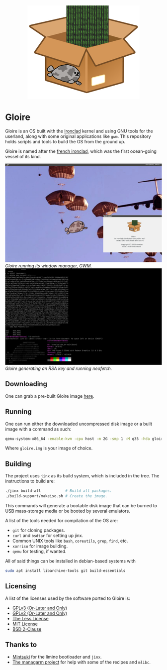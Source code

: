 <p align="center">
    <img height="300" alt="Logo of the distro" src="artwork/logo.png"/>
</p>

# Gloire

Gloire is an OS built with the [Ironclad](https://ironclad.cx)
kernel and using GNU tools for the userland, along with some original
applications like `gwm`. This repository holds scripts and tools to build the
OS from the ground up.

Gloire is named after the [french ironclad](https://en.wikipedia.org/wiki/French_ironclad_Gloire),
which was the first ocean-going vessel of its kind.

![Gloire running its window manager, GWM](artwork/screenshot1.png)
*Gloire running its window manager, GWM.*
![Gloire generating an RSA key and running neofetch](artwork/screenshot2.png)
*Gloire generating an RSA key and running neofetch.*

## Downloading

One can grab a pre-built Gloire image [here](https://github.com/streaksu/Gloire/releases).

## Running

One can run either the downloaded uncompressed disk image or a built image with
a command as such:

```bash
qemu-system-x86_64 -enable-kvm -cpu host -m 2G -smp 1 -M q35 -hda gloire.img
```

Where `gloire.img` is your image of choice.

## Building

The project uses `jinx` as its build system, which is included in the tree.
The instructions to build are:

```bash
./jinx build-all           # Build all packages.
./build-support/makeiso.sh # Create the image.
```

This commands will generate a bootable disk image that can be burned to
USB mass-storage media or be booted by several emulators.

A list of the tools needed for compilation of the OS are:

- `git` for cloning packages.
- `curl` and `bsdtar` for setting up jinx.
- Common UNIX tools like `bash`, `coreutils`, `grep`, `find`, etc.
- `xorriso` for image building.
- `qemu` for testing, if wanted.

All of said things can be installed in debian-based systems with

```bash
sudo apt install libarchive-tools git build-essentials
```

## Licensing

A list of the licenses used by the software ported to Gloire is:

- [GPLv3 (Or-Later and Only)](https://www.gnu.org/licenses/gpl-3.0.html)
- [GPLv2 (Or-Later and Only)](https://www.gnu.org/licenses/old-licenses/gpl-2.0.html)
- [The Less License](https://github.com/gwsw/less/blob/master/LICENSE)
- [MIT License](https://opensource.org/licenses/MIT)
- [BSD 2-Clause](https://opensource.org/licenses/BSD-2-Clause)

## Thanks to

- [Mintsuki](https://github.com/mintsuki) for the limine bootloader and `jinx`.
- [The managarm project](https://github.com/managarm) for help with some
of the recipes and `mlibc`.
